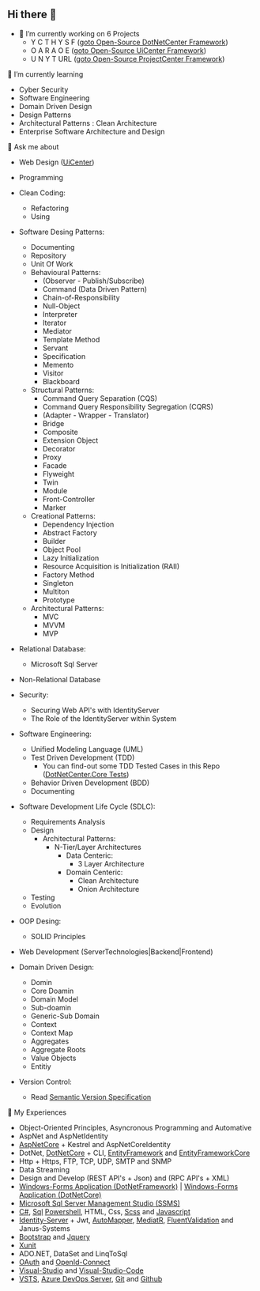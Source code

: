  ## Hi there 👋

+ 🔭 I’m currently working on 6 Projects
    - Y C T H Y S F (<a href="https://github.com/arsalanfallahpour/DotNetCenter">goto Open-Source DotNetCenter Framework</a>)
    - O A R A O E (<a href="https://github.com/arsalanfallahpour/UiCenter">goto Open-Source UiCenter Framework</a>)
    - U N Y T URL (<a href="https://github.com/arsalanfallahpour/ProjectCenter">goto Open-Source ProjectCenter Framework</a>)

 🌱 I’m currently learning
 - Cyber Security
 - Software Engineering
 - Domain Driven Design
 - Design Patterns
 - Architectural Patterns : Clean Architecture
 - Enterprise Software Architecture and Design

 🤍 Ask me about
 - Web Design (<a href="https://github.com/arsalanfallahpour/UiCenter">UiCenter</a>)
  
 - Programming 
 - Clean Coding:
   - Refactoring
   - Using 
 - Software Desing Patterns:
   - Documenting
   - Repository
   - Unit Of Work
   - Behavioural Patterns:
     - (Observer - Publish/Subscribe)
     - Command (Data Driven Pattern)
     - Chain-of-Responsibility 
     - Null-Object
     - Interpreter 
     - Iterator 
     - Mediator 
     - Template Method 
     - Servant 
     - Specification 
     - Memento 
     - Visitor 
     - Blackboard 
   - Structural Patterns:
     - Command Query Separation (CQS)
     - Command Query Responsibility Segregation (CQRS)
     - (Adapter - Wrapper - Translator) 
     - Bridge 
     - Composite 
     - Extension Object
     - Decorator 
     - Proxy 
     - Facade 
     - Flyweight 
     - Twin
     - Module 
     - Front-Controller 
     - Marker 
   - Creational Patterns:
     - Dependency Injection 
     - Abstract Factory 
     - Builder 
     - Object Pool 
     - Lazy Initialization 
     - Resource Acquisition is Initialization (RAII)
     - Factory Method
     - Singleton
     - Multiton
     - Prototype
   - Architectural Patterns:
      - MVC
      - MVVM
      - MVP
 - Relational Database:
    - Microsoft Sql Server
 - Non-Relational Database
 - Security:
     - Securing Web API's with IdentityServer
     - The Role of the IdentityServer within System
 - Software Engineering:
     - Unified Modeling Language (UML)
     - Test Driven Development (TDD) 
       - You can find-out some TDD Tested Cases in this Repo (<a href="https://github.com/arsalanfallahpour/DotNetCenter/blob/master/src/Core/Entities/Tests/UnitTest/Source/BeseValueObject/BaseValueObjectTest.cs">DotNetCenter.Core Tests</a>)
     - Behavior Driven Development (BDD)
     - Documenting
 - Software Development Life Cycle (SDLC):
    - Requirements Analysis
    - Design
        - Architectural Patterns:
          + N-Tier/Layer Architectures
            + Data Centeric:
              + 3 Layer Architecture
            + Domain Centeric:
              + Clean Architecture
              + Onion Architecture
    - Testing
    - Evolution   
 - OOP Desing:
      - SOLID Principles
 - Web Development (ServerTechnologies|Backend|Frontend)
 - Domain Driven Design:
    - Domin 
    - Core Doamin
    - Domain Model
    - Sub-doamin
    - Generic-Sub Domain
    - Context
    - Context Map
    - Aggregates
    - Aggregate Roots
    - Value Objects
    - Entitiy
 - Version Control:
   - Read <a href="https://semver.org/">Semantic Version Specification</a>
 
 💠 My Experiences
 + Object-Oriented Principles, Asyncronous Programming and Automative
 + AspNet and AspNetIdentity
 + <a href="https://docs.microsoft.com/en-us/aspnet/core/getting-started/">AspNetCore</a> + Kestrel and AspNetCoreIdentity 
 + DotNet, <a href="https://docs.microsoft.com/en-us/dotnet/core/introduction">DotNetCore</a> + CLI, <a href="https://docs.microsoft.com/en-us/ef/ef6/">EntityFramework</a> and <a href="https://docs.microsoft.com/en-us/ef/core/">EntityFrameworkCore</a>
 + Http + Https, FTP, TCP, UDP, SMTP and SNMP
 + Data Streaming
 + Design and Develop (REST API's + Json) and (RPC API's + XML)
 + <a href="https://docs.microsoft.com/en-us/dotnet/desktop/winforms/?view=netframeworkdesktop-4.8">Windows-Forms Application (DotNetFramework)</a> | <a href="https://docs.microsoft.com/en-us/dotnet/desktop/winforms/">Windows-Forms Application (DotNetCore)</a>
 + <a href="https://docs.microsoft.com/en-us/sql/ssms/sql-server-management-studio-ssms">Microsoft Sql Server Management Studio (SSMS)</a>
 + <a href="https://docs.microsoft.com/en-us/dotnet/csharp/">C#</a>, <a href="https://docs.microsoft.com/en-us/sql/sql-server/">Sql</a> <a href="https://docs.microsoft.com/en-us/powershell/scripting/overview">Powershell</a>, HTML, Css, <a href="https://sass-lang.com/">Scss</a> and <a href="https://www.javascript.com/">Javascript</a>
 + <a href="https://identityserver4.readthedocs.io/en/latest/">Identity-Server</a> + Jwt, <a href="https://docs.automapper.org/en/stable/Getting-started.html">AutoMapper</a>, <a href="https://github.com/jbogard/MediatR">MediatR</a>, <a href="https://fluentvalidation.net/">FluentValidation</a> and Janus-Systems
 + <a href="https://getbootstrap.com/">Bootstrap</a> and <a href="https://jquery.com/">Jquery</a>
 + <a href="https://xunit.net/">Xunit</a>
 + ADO.NET, DataSet and LinqToSql
 + <a href="https://oauth.net/">OAuth</a> and <a href="https://openid.net/connect/">OpenId-Connect</a>
 + <a href="https://visualstudio.microsoft.com/">Visual-Studio</a> and <a href="https://code.visualstudio.com/">Visual-Studio-Code</a>
 + <a href="https://docs.microsoft.com/en-us/cli/vsts/?view=vsts-cli-latest">VSTS</a>, <a href="https://docs.microsoft.com/en-us/azure/devops/server/tfs-is-now-azure-devops-server?view=azure-devops-2020">Azure DevOps Server</a>, <a href="https://git-scm.com/">Git</a> and <a href="https://github.com">Github</a>

